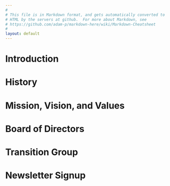 ```yaml
---
#
# This file is in Markdown format, and gets automatically converted to
# HTML by the servers at github.  For more about Markdown, see
# https://github.com/adam-p/markdown-here/wiki/Markdown-Cheatsheet 
# 
layout: default 
---
```


# Introduction

# History

# Mission, Vision, and Values

# Board of Directors

# Transition Group

# Newsletter Signup


